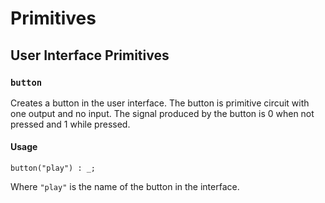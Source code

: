 # Primitives

## User Interface Primitives

### `button`

Creates a button in the user interface. The button is primitive circuit with
one output and no input. The signal produced by the button is 0 when not
pressed and 1 while pressed.

#### Usage

```
button("play") : _;
```

Where `"play"` is the name of the button in the interface.
